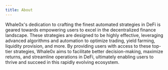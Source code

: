 ```yaml
---
title: About
---
```


Whale0x's dedication to crafting the finest automated strategies in DeFi is geared towards empowering users to excel in the decentralized finance landscape. These strategies are designed to be highly effective, leveraging advanced algorithms and automation to optimize trading, yield farming, liquidity provision, and more. By providing users with access to these top-tier strategies, Whale0x aims to facilitate better decision-making, maximize returns, and streamline operations in DeFi, ultimately enabling users to thrive and succeed in this rapidly evolving ecosystem.
